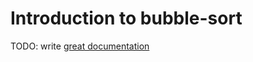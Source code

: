 # Introduction to bubble-sort

TODO: write [great documentation](http://jacobian.org/writing/what-to-write/)
